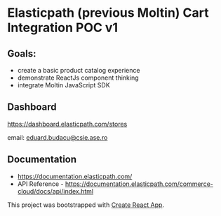 # Elasticpath (previous Moltin) Cart Integration POC v1

## Goals:

* create a basic product catalog experience
* demonstrate ReactJs component thinking
* integrate Moltin JavaScript SDK

## Dashboard

https://dashboard.elasticpath.com/stores

email: eduard.budacu@csie.ase.ro

## Documentation 

* https://documentation.elasticpath.com/
* API Reference - https://documentation.elasticpath.com/commerce-cloud/docs/api/index.html

This project was bootstrapped with [Create React App](https://github.com/facebookincubator/create-react-app).
 
